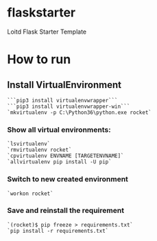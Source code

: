 # flaskstarter
Loitd Flask Starter Template

# How to run
## Install VirtualEnvironment
	```pip3 install virtualenvwrapper```
	```pip3 install virtualenvwrapper-win```
	`mkvirtualenv -p C:\Python36\python.exe rocket`
### Show all virtual environments:
	`lsvirtualenv`
	`rmvirtualenv rocket`
	`cpvirtualenv ENVNAME [TARGETENVNAME]`
	`allvirtualenv pip install -U pip`
### Switch to new created environment
	`workon rocket`
### Save and reinstall the requirement
	`(rocket)$ pip freeze > requirements.txt`
	`pip install -r requirements.txt`
